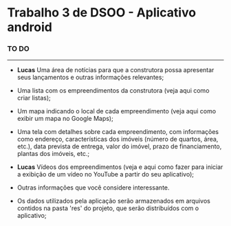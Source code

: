 # Trabalho 3 de DSOO - Aplicativo android

### TO DO
---
- **Lucas** Uma área de notícias para que a construtora possa apresentar seus lançamentos e outras informações relevantes;

- Uma lista com os empreendimentos da construtora (veja aqui como criar listas);

- Um mapa indicando o local de cada empreendimento (veja aqui como exibir um mapa no Google Maps);

- Uma tela com detalhes sobre cada empreendimento, com informações como endereço, características dos imóveis (número de quartos, área, etc.), data prevista de entrega, valor do imóvel, prazo de financiamento, plantas dos imóveis, etc.;

- **Lucas** Vídeos dos empreendimentos (veja e aqui como fazer para iniciar a exibição de um vídeo no YouTube a partir do seu aplicativo);

- Outras informações que você considere interessante.

- Os dados utilizados pela aplicação serão armazenados em arquivos contidos na pasta 'res' do projeto, que serão distribuídos com o aplicativo;
